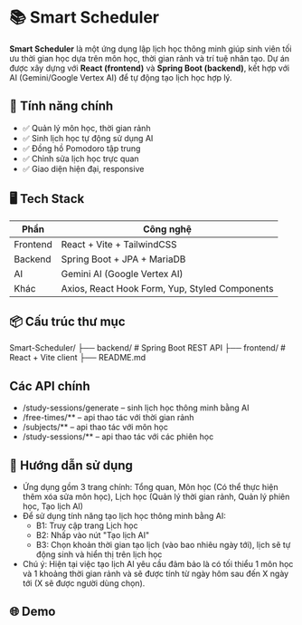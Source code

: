 # 📚 Smart Scheduler

**Smart Scheduler** là một ứng dụng lập lịch học thông minh giúp sinh viên tối ưu thời gian học dựa trên môn học, thời gian rảnh và trí tuệ nhân tạo. Dự án được xây dựng với **React (frontend)** và **Spring Boot (backend)**, kết hợp với AI (Gemini/Google Vertex AI) để tự động tạo lịch học hợp lý.

## 🚀 Tính năng chính

- ✅ Quản lý môn học, thời gian rảnh
- ✅ Sinh lịch học tự động sử dụng AI
- ✅ Đồng hồ Pomodoro tập trung
- ✅ Chỉnh sửa lịch học trực quan
- ✅ Giao diện hiện đại, responsive

## 🖥️ Tech Stack

| Phần     | Công nghệ                                      |
| -------- | ---------------------------------------------- |
| Frontend | React + Vite + TailwindCSS                     |
| Backend  | Spring Boot + JPA + MariaDB                    |
| AI       | Gemini AI (Google Vertex AI)                   |
| Khác     | Axios, React Hook Form, Yup, Styled Components |

## 📦 Cấu trúc thư mục

Smart-Scheduler/
├── backend/ # Spring Boot REST API
├── frontend/ # React + Vite client
├── README.md

## Các API chính

- /study-sessions/generate – sinh lịch học thông minh bằng AI
- /free-times/\*\* – api thao tác với thời gian rảnh
- /subjects/\*\* – api thao tác với môn học
- /study-sessions/\*\* – api thao tác với các phiên học

## 🔧 Hướng dẫn sử dụng

- Ứng dụng gồm 3 trang chính: Tổng quan, Môn học (Có thể thực hiện thêm xóa sửa môn học), Lịch học (Quản lý thời gian rảnh, Quản lý phiên học, Tạo lịch AI)
- Để sử dụng tính năng tạo lịch học thông minh bằng AI:
  - B1: Truy cập trang Lịch học
  - B2: Nhấp vào nút "Tạo lịch AI"
  - B3: Chọn khoản thời gian tạo lịch (vào bao nhiêu ngày tới), lịch sẽ tự động sinh và hiển thị trên lịch học
- Chú ý: Hiện tại việc tạo lịch AI yêu cầu đảm bảo là có tối thiểu 1 môn học và 1 khoảng thời gian rảnh và sẽ được tính từ ngày hôm sau đến X ngày tới (X sẽ được người dùng chọn).

## 🌐 Demo
